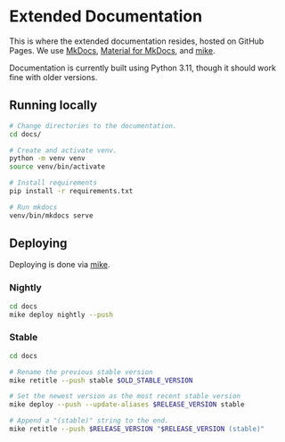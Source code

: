 # Extended Documentation

This is where the extended documentation resides, hosted on GitHub Pages. We use [MkDocs](https://www.mkdocs.org/),
[Material for MkDocs](https://squidfunk.github.io/mkdocs-material/), and [mike](https://github.com/jimporter/mike).

Documentation is currently built using Python 3.11, though it should work fine with older versions.

## Running locally

```bash
# Change directories to the documentation.
cd docs/

# Create and activate venv.
python -m venv venv
source venv/bin/activate

# Install requirements
pip install -r requirements.txt

# Run mkdocs
venv/bin/mkdocs serve
```

## Deploying

Deploying is done via [mike](https://github.com/jimporter/mike).

### Nightly

```bash
cd docs
mike deploy nightly --push
```

### Stable

```bash
cd docs

# Rename the previous stable version
mike retitle --push stable $OLD_STABLE_VERSION

# Set the newest version as the most recent stable version
mike deploy --push --update-aliases $RELEASE_VERSION stable

# Append a "(stable)" string to the end.
mike retitle --push $RELEASE_VERSION "$RELEASE_VERSION (stable)"
```
